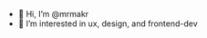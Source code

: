 - 👋 Hi, I’m @mrmakr
- 👀 I’m interested in ux, design, and frontend-dev


<!---
mrmakr/mrmakr is a ✨ special ✨ repository because its `README.md` (this file) appears on your GitHub profile.
You can click the Preview link to take a look at your changes.
--->
